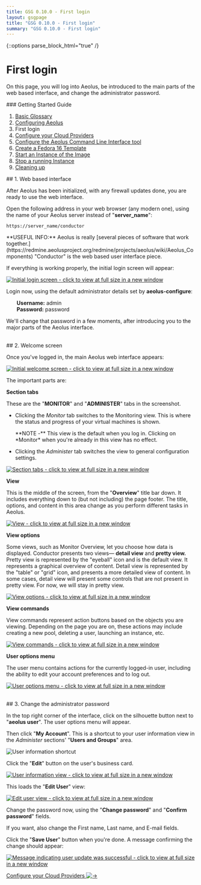 ```yaml
---
title: GSG 0.10.0 - First login
layout: gsgpage
title: "GSG 0.10.0 - First login"
summary: "GSG 0.10.0 - First login"
---
```

{::options parse_block_html="true" /}

First login
===========

On this page, you will log into Aeolus, be introduced to the main parts
of the web based interface, and change the administrator password.

<div class="page-listing">
### Getting Started Guide

1.  [Basic Glossary](basic_glossary.html "Basic Glossary")
2.  [Configuring Aeolus](configuring_aeolus.html "Configuring Aeolus")
3.  First login
4.  [Configure your Cloud
    Providers](configure_providers.html "Configure your Cloud Providers")
5.  [Configure the Aeolus Command Line Interface
    tool](configure_cli.html "Configure the Aeolus Command Line Interface tool")
6.  [Create a Fedora 16
    Template](make_template.html "Create a Fedora 16 Template")
7.  [Start an Instance of the
    Image](start_image.html "Start an Instance of the Image")
8.  [Stop a running Instance](stop_image.html "Stop a running Instance")
9.  [Cleaning up](cleaning_up.html "Cleaning up")
</div>

<div class="section-grouping">
## 1. Web based interface

After Aeolus has been initialized, with any firewall updates done, you
are ready to use the web interface.

Open the following address in your web browser (any modern one), using
the name of your Aeolus server instead of "**server\_name**":

    https://server_name/conductor

<div class="note">
**USEFUL INFO:** Aeolus is really [several pieces of software that work
together.](https://redmine.aeolusproject.org/redmine/projects/aeolus/wiki/Aeolus_Components)
"Conductor" is the web based user interface piece.
</div>

If everything is working properly, the initial login screen will appear:

[![Initial login screen - click to view at full size in a new
window](images/thumbnails/initial_login_screen_thumb.png "Initial login screen - click to view at full size in a new window")](images/initial_login_screen.png)

Login now, using the default administrator details set by
**aeolus-configure**:

       **Username:** admin  
       **Password:** password

We'll change that password in a few moments, after introducing you to
the major parts of the Aeolus interface.
</div>
<br />

<div class="section-grouping">
## 2. Welcome screen

Once you've logged in, the main Aeolus web interface appears:

[![Initial welcome screen - click to view at full size in a new window](images/thumbnails/initial_welcome_screen_thumb.png "Initial welcome screen - click to view at full size in a new window")](images/initial_welcome_screen.png)

The important parts are:

**Section tabs** 

These are the "**MONITOR**" and "**ADMINISTER**" tabs in the screenshot.

-   Clicking the *Monitor* tab switches to the Monitoring view. This
    is where the status and progress of your virtual machines is
    shown.

	<div class="note">
    **NOTE -** This view is the default when you log in. Clicking on
    *Monitor* when you're already in this view has no effect.
    </div>

-   Clicking the *Administer* tab switches the view to general
    configuration settings.

[![Section tabs - click to view at full size in a new window](images/thumbnails/initial_welcome_screen_section_tabs_thumb.png "Section tabs - click to view at full size in a new window")](images/initial_welcome_screen_section_tabs.png)

**View** 

This is the middle of the screen, from the "**Overview**" title bar down. It
includes everything down to (but not including) the page footer. The title,
options, and content in this area change as you perform different tasks in
Aeolus.

[![View - click to view at full size in a new window](images/thumbnails/initial_welcome_screen_view_thumb.png "View - click to view at full size in a new window")](images/initial_welcome_screen_view.png)

**View options** 

Some views, such as Monitor Overview, let you choose how data is displayed.
Conductor presents two views— **detail view** and **pretty view.** Pretty view
is represented by the "eyeball" icon and is the default view. It represents a
graphical overview of content. Detail view is represented by the "table" or
"grid" icon, and presents a more detailed view of content. In some cases,
detail view will present some controls that are not present in pretty view. For
now, we will stay in pretty view.

[![View options - click to view at full size in a new window](images/thumbnails/initial_welcome_screen_view_options_thumb.png "View options - click to view at full size in a new window")](images/initial_welcome_screen_view_options.png)

**View commands** 

View commands represent action buttons based on the objects you are viewing.
Depending on the page you are on, these actions may include creating a new
pool, deleting a user, launching an instance, etc.

[![View commands - click to view at full size in a new window](images/thumbnails/initial_welcome_screen_view_commands_thumb.png "View commands - click to view at full size in a new window")](images/initial_welcome_screen_view_commands.png)

**User options menu** 

The user menu contains actions for the currently logged-in user, including the
ability to edit your account preferences and to log out.

[![User options menu - click to view at full size in a new window](images/thumbnails/initial_welcome_screen_user_options_thumb.png "User options menu - click to view at full size in a new window")](images/initial_welcome_screen_user_options.png)
</div>
<br />

<div class="section-grouping">
## 3. Change the administrator password

In the top right corner of the interface, click on the silhouette button
next to "**aeolus user**". The user options menu will appear.

Then click "**My Account**". This is a shortcut to your user information
view in the *Administer* sections' "**Users and Groups**" area.

![User information shortcut](images/user_account_shortcut.png "User information shortcut")

Click the "**Edit**" button on the user's business card.

[![User information view - click to view at full size in a new window](images/thumbnails/aeolus_user_view_thumb.png "User information view - click to view at full size in a new window")](images/aeolus_user_view.png)

This loads the "**Edit User**" view:

[![Edit user view - click to view at full size in a new window](images/thumbnails/edit_user_view_thumb.png "Edit user view - click to view at full size in a new window")](images/edit_user_view.png)

Change the password now, using the "**Change password**" and "**Confirm
password**" fields.

If you want, also change the First name, Last name, and E-mail fields.

Click the "**Save User**" button when you're done. A message confirming
the change should appear:

[![Message indicating user update was successful - click to view at full size in a new window](images/thumbnails/user_update_successful_thumb.png "Message indicating user update was successful - click to view at full size in a new window")](images/user_update_successful.png)
</div>

<a class='button' href='configure_providers.html' title='Configure your Cloud Providers'>
  Configure your Cloud Providers <img alt='→' src='../../images/button-right.png' />
</a>
